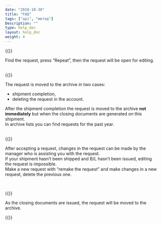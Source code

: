 ```yaml
---
date: "2018-10-30"
title: "FAQ"
tags: ["api", "метод"]
Description: ""
type: help_doc
layout: help_doc
weight: 4
---
```





{{<alert icon="question-circle" color="alert7-light" text="How to restore a cancelled request?" close="false">}} 

Find the request, press “Repeat”, then the request will be open for editing. 


<br/>
{{<alert icon="question-circle" color="alert7-light" text="When is the request moved to the archive?" close="false">}} 

The request is moved to the archive in two cases:

* shipment completion,
* deleting the request in the account.

After the shipment completion the request is moved to the archive **not immediately** but when the closing documents are generated on this shipment.  <br/>
In archive lists you can find requests for the past year.

<br/>
{{<alert icon="question-circle" color="alert7-light" text="How to edit a request?" close="false">}} 

After accepting a request, changes in the request can be made by the manager who is assisting you with the request. <br/>
 If your shipment hasn’t been shipped and B/L hasn’t been issued, editing the request is impossible. <br/> Make a new request with “remake the request” and make changes in a new request, delete the previous one.

<br/>

{{<alert icon="question-circle" color="alert7-light" text="Why completed requests have status “in the process”?" close="false">}} 

As the closing documents are issued, the request will be moved to the archive.

{{<isHelpful>}}

